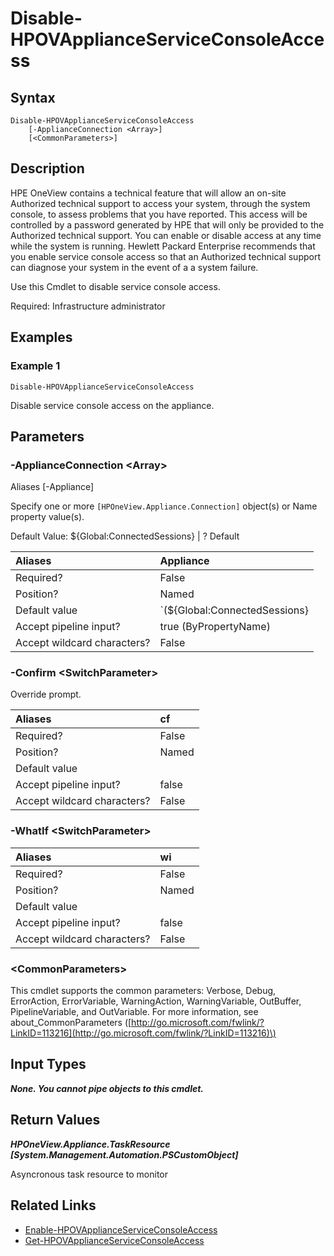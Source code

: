 ﻿---
description: Disable appliance service console access.
---

# Disable-HPOVApplianceServiceConsoleAccess

## Syntax

```text
Disable-HPOVApplianceServiceConsoleAccess
    [-ApplianceConnection <Array>]
    [<CommonParameters>]
```

## Description

HPE OneView contains a technical feature that will allow an on-site Authorized technical support to access your system, through the system console, to assess problems that you have reported. This access will be controlled by a password generated by HPE that will only be provided to the Authorized technical support. You can enable or disable access at any time while the system is running. Hewlett Packard Enterprise recommends that you enable service console access so that an Authorized technical support can diagnose your system in the event of a a system failure.

Use this Cmdlet to disable service console access.

Required: Infrastructure administrator

## Examples

###  Example 1 

```text
Disable-HPOVApplianceServiceConsoleAccess

```

Disable service console access on the appliance.

## Parameters

### -ApplianceConnection &lt;Array&gt;

Aliases [-Appliance]

Specify one or more `[HPOneView.Appliance.Connection]` object(s) or Name property value(s).

Default Value: ${Global:ConnectedSessions} | ? Default

| Aliases | Appliance |
| :--- | :--- |
| Required? | False |
| Position? | Named |
| Default value | `(${Global:ConnectedSessions} | ? Default)` |
| Accept pipeline input? | true (ByPropertyName) |
| Accept wildcard characters? | False |

### -Confirm &lt;SwitchParameter&gt;

Override prompt.

| Aliases | cf |
| :--- | :--- |
| Required? | False |
| Position? | Named |
| Default value |  |
| Accept pipeline input? | false |
| Accept wildcard characters? | False |

### -WhatIf &lt;SwitchParameter&gt;



| Aliases | wi |
| :--- | :--- |
| Required? | False |
| Position? | Named |
| Default value |  |
| Accept pipeline input? | false |
| Accept wildcard characters? | False |

### &lt;CommonParameters&gt;

This cmdlet supports the common parameters: Verbose, Debug, ErrorAction, ErrorVariable, WarningAction, WarningVariable, OutBuffer, PipelineVariable, and OutVariable. For more information, see about\_CommonParameters \([http://go.microsoft.com/fwlink/?LinkID=113216](http://go.microsoft.com/fwlink/?LinkID=113216)\)

## Input Types

_**None.  You cannot pipe objects to this cmdlet.**_

## Return Values

_**HPOneView.Appliance.TaskResource [System.Management.Automation.PSCustomObject]**_

Asyncronous task resource to monitor

## Related Links

* [Enable-HPOVApplianceServiceConsoleAccess](enable-hpovapplianceserviceconsoleaccess.md)
* [Get-HPOVApplianceServiceConsoleAccess](get-hpovapplianceserviceconsoleaccess.md)
